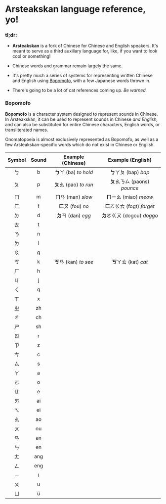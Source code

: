 # Arsteakskan language reference, yo!

### tl;dr:
 * **Arsteakskan** is a fork of Chinese for Chinese and English speakers. It's
 meant to serve as a third auxiliary language for, like, if you want to look
 cool or something!

 * Chinese words and grammar remain largely the same.

 * It's pretty much a series of systems for representing written Chinese and
 English using [Bopomofo](https://en.wikipedia.org/wiki/Bopomofo), with a few
 Japanese words thrown in.

 * There's going to be a lot of cat references coming up. _Be warned._

### Bopomofo
**Bopomofo** is a character system designed to represent sounds in Chinese.
In Arsteakskan, it can be used to represent sounds in Chinese _and English,_
and can also be substituted for entire Chinese characters, English words, or transliterated names.

Onomatopoeia is almost exclusively represented as Bopomofo, as well as a few
Arsteakskan-specific words which do not exist in Chinese or English.

|**Symbol**|**Sound**|**Example (Chinese)**|**Example (English)**|
|:-:|:-:|:-:|:-:|
|ㄅ|b|**ㄅ**ㄚ (ba) _to hold_|**ㄅ**ㄚㄆ (bap) _bap_|
|ㄆ|p|**ㄆ**ㄠ (pao) _to run_|**ㄆ**ㄠㄋㄙ (paons) _pounce_|
|ㄇ|m|**ㄇ**ㄢ (man) _slow_|**ㄇ**ㄧㄠ (miao) _meow_|
|ㄈ|f|**ㄈ**ㄡ (fou) _no_|**ㄈ**ㄛㄍㄊ (fogt) _forget_|
|ㄉ|d|**ㄉ**ㄢ (dan) _egg_|**ㄉ**ㄛㄍㄡ (dogou) _doggo_|
|ㄊ|t|||
|ㄋ|n|||
|ㄌ|l|||
|ㄍ|g|||
|ㄎ|k|**ㄎ**ㄢ (kan) _to see_|**ㄎ**ㄚㄊ (kat) _cat_|
|ㄏ|h|||
|ㄐ|j|||
|ㄑ|q|||
|ㄒ|x|||
|ㄓ|zh|||
|ㄔ|ch|||
|ㄕ|sh|||
|ㄖ|r|||
|ㄗ|z|||
|ㄘ|c|||
|ㄙ|s|||
|ㄚ|a|||
|ㄛ|o|||
|ㄝ|e|||
|ㄞ|ai|||
|ㄟ|ei|||
|ㄠ|ao|||
|ㄡ|ou|||
|ㄢ|an|||
|ㄣ|en|||
|ㄤ|ang|||
|ㄥ|eng|||
|ㄧ|i|||
|ㄨ|u|||
|ㄩ|ü|||
